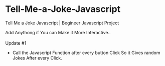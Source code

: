 # Tell-Me-a-Joke-Javascript
Tell Me a Joke Javascript | Begineer Javascript Project


Add Anythong if You can Make it More Interactive..<br/>
<br/>
Update #1
<ul>
<li>Call the Javascript Function after every button Click So it Gives random Jokes After every Click.
</ul>
